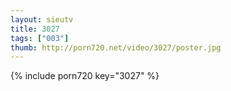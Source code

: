 ```yaml
--- 
layout: sieutv
title: 3027
tags: ["003"]
thumb: http://porn720.net/video/3027/poster.jpg
---
```

{% include porn720 key="3027" %} 
